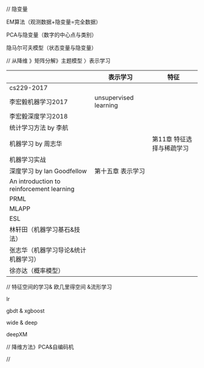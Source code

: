 



//  隐变量

EM算法（观测数据+隐变量=完全数据）

PCA与隐变量（数字的中心点与类别）

隐马尔可夫模型（状态变量与隐变量）





//  从降维 》矩阵分解》主题模型 〉表示学习

|                                           | 表示学习              | 特征                      |
| ----------------------------------------- | --------------------- | ------------------------- |
| cs229-2017                                |                       |                           |
| 李宏毅机器学习2017                        | unsupervised learning |                           |
| 李宏毅深度学习2018                        |                       |                           |
| 统计学习方法 by 李航                      |                       |                           |
| 机器学习 by 周志华                        |                       | 第11章 特征选择与稀疏学习 |
| 机器学习实战                              |                       |                           |
| 深度学习 by Ian Goodfellow                | 第十五章 表示学习     |                           |
| An introduction to reinforcement learning |                       |                           |
| PRML                                      |                       |                           |
| MLAPP                                     |                       |                           |
| ESL                                       |                       |                           |
| 林轩田（机器学习基石&技法）               |                       |                           |
| 张志华（机器学习导论&统计机器学习）       |                       |                           |
| 徐亦达（概率模型）                        |                       |                           |



// 特征空间的学习& 欧几里得空间 &流形学习 

lr

gbdt & xgboost

wide & deep

deepXM





// 降维方法》PCA&自编码机





//







